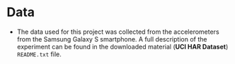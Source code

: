 # Data
- The data used for this project was collected from the accelerometers from the Samsung Galaxy S smartphone. A full description of the experiment can be found in the downloaded material (**UCI HAR Dataset**) `README.txt` file.
